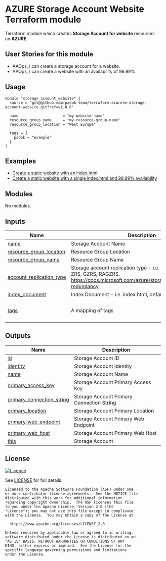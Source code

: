 # AZURE Storage Account Website Terraform module

Terraform module which creates **Storage Account for website** resources on **AZURE**.

## User Stories for this module

- AAOps, I can create a storage account for a website.
- AAOps, I can create a website with an availability of 99.99%

## Usage

```hcl
module "storage_account_website" {
  source = "git@github.com:padok-team/terraform-azurerm-storage-account-website.git?ref=v1.0.0"

  name                    = "my-website-name"
  resource_group_name     = "my-resource-group-name"
  resource_group_location = "West Europe"

  tags = {
    padok = "example"
  }
}
```

## Examples

- [Create a static website with an index.html](examples/create_static_website_with_single_index_html)
- [Create a static website with a single index.html and 99.99% availability](examples/create_static_website_with_single_index_html_ultra_available)

<!-- BEGIN_TF_DOCS -->
## Modules

No modules.

## Inputs

| Name | Description | Type | Default | Required |
|------|-------------|------|---------|:--------:|
| <a name="input_name"></a> [name](#input\_name) | Storage Account Name | `string` | n/a | yes |
| <a name="input_resource_group_location"></a> [resource\_group\_location](#input\_resource\_group\_location) | Resource Group Location | `string` | n/a | yes |
| <a name="input_resource_group_name"></a> [resource\_group\_name](#input\_resource\_group\_name) | Resource Group Name | `string` | n/a | yes |
| <a name="input_account_replication_type"></a> [account\_replication\_type](#input\_account\_replication\_type) | Storage account replication type - i.e. LRS, GRS, RAGRS, ZRS, GZRS, RAGZRS. https://docs.microsoft.com/azure/storage/common/storage-redundancy | `string` | `"GRS"` | no |
| <a name="input_index_document"></a> [index\_document](#input\_index\_document) | Index Document - i.e. index.html, default.html, etc. | `string` | `"index.html"` | no |
| <a name="input_tags"></a> [tags](#input\_tags) | A mapping of tags | `map(string)` | <pre>{<br>  "terraform": "true"<br>}</pre> | no |

## Outputs

| Name | Description |
|------|-------------|
| <a name="output_id"></a> [id](#output\_id) | Storage Account ID |
| <a name="output_identity"></a> [identity](#output\_identity) | Storage Account Identity |
| <a name="output_name"></a> [name](#output\_name) | Storage Account Name |
| <a name="output_primary_access_key"></a> [primary\_access\_key](#output\_primary\_access\_key) | Storage Account Primary Access Key |
| <a name="output_primary_connection_string"></a> [primary\_connection\_string](#output\_primary\_connection\_string) | Storage Account Primary Connection String |
| <a name="output_primary_location"></a> [primary\_location](#output\_primary\_location) | Storage Account Primary Location |
| <a name="output_primary_web_endpoint"></a> [primary\_web\_endpoint](#output\_primary\_web\_endpoint) | Storage Account Primary Web Endpoint |
| <a name="output_primary_web_host"></a> [primary\_web\_host](#output\_primary\_web\_host) | Storage Account Primary Web Host |
| <a name="output_this"></a> [this](#output\_this) | Storage Account |
<!-- END_TF_DOCS -->

## License

[![License](https://img.shields.io/badge/License-Apache%202.0-blue.svg)](https://opensource.org/licenses/Apache-2.0)

See [LICENSE](LICENSE) for full details.

```text
Licensed to the Apache Software Foundation (ASF) under one
or more contributor license agreements.  See the NOTICE file
distributed with this work for additional information
regarding copyright ownership.  The ASF licenses this file
to you under the Apache License, Version 2.0 (the
"License"); you may not use this file except in compliance
with the License.  You may obtain a copy of the License at

  https://www.apache.org/licenses/LICENSE-2.0

Unless required by applicable law or agreed to in writing,
software distributed under the License is distributed on an
"AS IS" BASIS, WITHOUT WARRANTIES OR CONDITIONS OF ANY
KIND, either express or implied.  See the License for the
specific language governing permissions and limitations
under the License.
```
